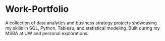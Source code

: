 # Work-Portfolio
A collection of data analytics and business strategy projects showcasing my skills in SQL, Python, Tableau, and statistical modeling. Built during my MSBA at UW and personal explorations.

